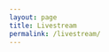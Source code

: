 ```yaml
---
layout: page
title: Livestream
permalink: /livestream/
---
```


<div id="countdown" style="text-align: center; font-weight: bold; font-size: 48px;">
    <p id="timer"></p>
</div>

<script>
function startTimer(duration, display) {
    var timer = duration, days, hours, minutes, seconds;
    setInterval(function () {
        days = parseInt(timer / (24*60*60), 10);
        hours = parseInt((timer % (24*60*60)) / (60*60), 10);
        minutes = parseInt((timer % (60*60)) / 60, 10);
        seconds = parseInt(timer % 60, 10);

        days = days < 10 ? "0" + days : days;
        hours = hours < 10 ? "0" + hours : hours;
        minutes = minutes < 10 ? "0" + minutes : minutes;
        seconds = seconds < 10 ? "0" + seconds : seconds;

        display.textContent = days + "d " + hours + "h " + minutes + "m " + seconds + "s ";

        if (--timer < 0) {
            timer = duration; // Loop the countdown or stop the timer
        }
    }, 1000);
}

window.onload = function () {
    const deadline = new Date("Jun 14, 2024 10:00:00").getTime();
    const now = new Date().getTime();
    const t = deadline - now;
    const seconds = Math.floor(t / 1000);

    startTimer(seconds, document.querySelector('#timer'));
};
</script>
